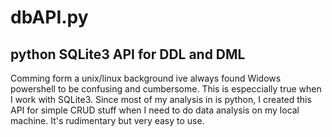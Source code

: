 # dbAPI.py 

## python SQLite3 API for DDL and DML

Comming form a unix/linux background ive always found Widows powershell to be confusing and cumbersome.
This is especcially true when I work with SQLite3.
Since most of my analysis in is python, I created this API for simple CRUD stuff when I need to do data analysis on my local machine.
It's rudimentary but very easy to use. 